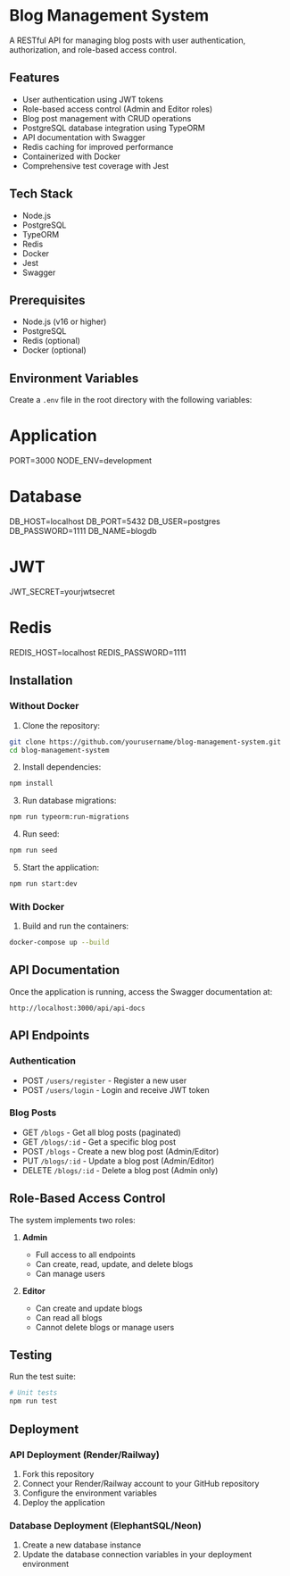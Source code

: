 # Blog Management System

A  RESTful API for managing blog posts with user authentication, authorization, and role-based access control.

## Features

- User authentication using JWT tokens
- Role-based access control (Admin and Editor roles)
- Blog post management with CRUD operations
- PostgreSQL database integration using TypeORM
- API documentation with Swagger
- Redis caching for improved performance
- Containerized with Docker
- Comprehensive test coverage with Jest

## Tech Stack

- Node.js
- PostgreSQL
- TypeORM
- Redis
- Docker
- Jest
- Swagger

## Prerequisites

- Node.js (v16 or higher)
- PostgreSQL
- Redis (optional)
- Docker (optional)

## Environment Variables

Create a `.env` file in the root directory with the following variables:

# Application
PORT=3000
NODE_ENV=development

# Database
DB_HOST=localhost
DB_PORT=5432
DB_USER=postgres
DB_PASSWORD=1111
DB_NAME=blogdb

# JWT
JWT_SECRET=yourjwtsecret

# Redis
REDIS_HOST=localhost
REDIS_PASSWORD=1111

## Installation

### Without Docker

1. Clone the repository:
```bash
git clone https://github.com/yourusername/blog-management-system.git
cd blog-management-system
```

2. Install dependencies:
```bash
npm install
```

3. Run database migrations:
```bash
npm run typeorm:run-migrations
```
4. Run seed:
```bash
npm run seed
```

5. Start the application:
```bash
npm run start:dev
```

### With Docker

1. Build and run the containers:
```bash
docker-compose up --build
```

## API Documentation

Once the application is running, access the Swagger documentation at:
```
http://localhost:3000/api/api-docs
```

## API Endpoints

### Authentication

- POST `/users/register` - Register a new user
- POST `/users/login` - Login and receive JWT token

### Blog Posts

- GET `/blogs` - Get all blog posts (paginated)
- GET `/blogs/:id` - Get a specific blog post
- POST `/blogs` - Create a new blog post (Admin/Editor)
- PUT `/blogs/:id` - Update a blog post (Admin/Editor)
- DELETE `/blogs/:id` - Delete a blog post (Admin only)

## Role-Based Access Control

The system implements two roles:

1. **Admin**
   - Full access to all endpoints
   - Can create, read, update, and delete blogs
   - Can manage users

2. **Editor**
   - Can create and update blogs
   - Can read all blogs
   - Cannot delete blogs or manage users

## Testing

Run the test suite:

```bash
# Unit tests
npm run test
```

## Deployment

### API Deployment (Render/Railway)

1. Fork this repository
2. Connect your Render/Railway account to your GitHub repository
3. Configure the environment variables
4. Deploy the application

### Database Deployment (ElephantSQL/Neon)

1. Create a new database instance
2. Update the database connection variables in your deployment environment

